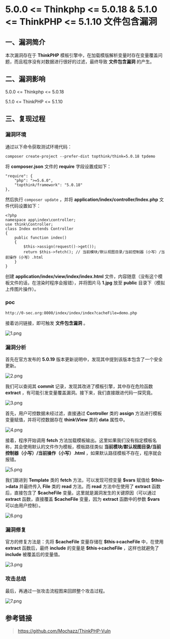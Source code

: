 5.0.0 \<= Thinkphp \<= 5.0.18 & 5.1.0 \<= ThinkPHP \<= 5.1.10 文件包含漏洞
==========================================================================

一、漏洞简介
------------

本次漏洞存在于 **ThinkPHP**
模板引擎中，在加载模版解析变量时存在变量覆盖问题，而且程序没有对数据进行很好的过滤，最终导致
**文件包含漏洞** 的产生。

二、漏洞影响
------------

5.0.0 \<= Thinkphp \<= 5.0.18

5.1.0 \<= ThinkPHP \<= 5.1.10

三、复现过程
------------

### 漏洞环境

通过以下命令获取测试环境代码：

    composer create-project --prefer-dist topthink/think=5.0.18 tpdemo

将 **composer.json** 文件的 **require** 字段设置成如下：

    "require": {
        "php": ">=5.6.0",
        "topthink/framework": "5.0.18"
    },

然后执行 `composer update` ，并将
**application/index/controller/Index.php** 文件代码设置如下：

    <?php
    namespace app\index\controller;
    use think\Controller;
    class Index extends Controller
    {
        public function index()
        {
            $this->assign(request()->get());
            return $this->fetch(); // 当前模块/默认视图目录/当前控制器（小写）/当前操作（小写）.html
        }
    }

创建 **application/index/view/index/index.html**
文件，内容随意（没有这个模板文件的话，在渲染时程序会报错），并将图片马
**1.jpg** 放至 **public** 目录下（模拟上传图片操作）。

### poc

    http://0-sec.org:8000/index/index/index?cacheFile=demo.php

接着访问链接，即可触发 **文件包含漏洞** 。

![1.png](resource/5.1.0=ThinkPHP=5.1.10文件包含漏洞/media/rId26.png)

### 漏洞分析

首先在官方发布的 **5.0.19** 版本更新说明中，发现其中提到该版本包含了一个安全更新。

![2.png](resource/5.1.0=ThinkPHP=5.1.10文件包含漏洞/media/rId28.png)

我们可以查阅其 **commit** 记录，发现其改进了模板引擎，其中存在危险函数
**extract** ，有可能引发变量覆盖漏洞。接下来，我们直接跟进代码一探究竟。

![3.png](resource/5.1.0=ThinkPHP=5.1.10文件包含漏洞/media/rId29.png)

首先，用户可控数据未经过滤，直接通过 **Controller** 类的 **assign**
方法进行模板变量赋值，并将可控数据存在 **think\\View** 类的 **data**
属性中。

![4.png](resource/5.1.0=ThinkPHP=5.1.10文件包含漏洞/media/rId30.png)

接着，程序开始调用 **fetch**
方法加载模板输出。这里如果我们没有指定模板名称，其会使用默认的文件作为模板，模板路径类似
**当前模块/默认视图目录/当前控制器（小写）/当前操作（小写）.html**
，如果默认路径模板不存在，程序就会报错。

![5.png](resource/5.1.0=ThinkPHP=5.1.10文件包含漏洞/media/rId31.png)

我们跟进到 **Template** 类的 **fetch** 方法，可以发现可控变量 **\$vars**
赋值给 **\$this-\>data** 并最终传入 **File** 类的 **read** 方法。而
**read** 方法中在使用了 **extract** 函数后，直接包含了 **\$cacheFile**
变量。这里就是漏洞发生的关键原因（可以通过 **extract** 函数，直接覆盖
**\$cacheFile** 变量，因为 **extract** 函数中的参数 **\$vars**
可以由用户控制）。

![6.png](resource/5.1.0=ThinkPHP=5.1.10文件包含漏洞/media/rId32.png)

### 漏洞修复

官方的修复方法是：先将 **\$cacheFile** 变量存储在 **\$this-\>cacheFile**
中，在使用 **extract** 函数后，最终 **include** 的变量是
**\$this-\>cacheFile** ，这样也就避免了 **include** 被覆盖后的变量值。

![3.png](resource/5.1.0=ThinkPHP=5.1.10文件包含漏洞/media/rId34.png)

### 攻击总结

最后，再通过一张攻击流程图来回顾整个攻击过程。

![7.png](resource/5.1.0=ThinkPHP=5.1.10文件包含漏洞/media/rId36.png)

参考链接
--------

> https://github.com/Mochazz/ThinkPHP-Vuln
